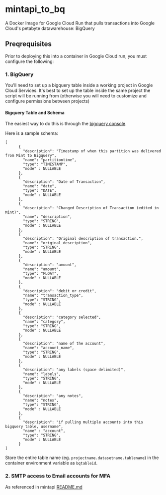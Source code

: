 # mintapi_to_bq

A Docker Image for Google Cloud Run that pulls transactions into Google Cloud's petabyte datawarehouse: BigQuery

## Preqrequisites

Prior to deploying this into a container in Google Cloud run, you must configure the following:

### 1. BigQuery

You'll need to set up a bigquery table inside a working project in Google Cloud Services. It's best to set up the table inside the same project the script will be running from (otherwise you will need to customize and configure permissions between projects)


#### Bigquery Table and Schema
The easiest way to do this is through the [bigquery console](https://cloud.google.com/bigquery/docs/tables#console). 

Here is a sample schema:
```
[
      {
        "description": "Timestamp of when this partition was delivered from Mint to Bigquery",
        "name": "partitiontime",
        "type": "TIMESTAMP",
        "mode" : NULLABLE
      },
      {
        "description": "Date of Transaction",
        "name": "date",
        "type": "DATE",
        "mode" : NULLABLE
      },
      {
        "description": "Changed Description of Transaction (edited in Mint)",
        "name": "description",
        "type": "STRING",
        "mode" : NULLABLE
      },
      {
        "description": "Original description of transaction.",
        "name": "original_description",
        "type": "STRING",
        "mode" : NULLABLE
      },
      {
        "description": "amount",
        "name": "amount",
        "type": "FLOAT",
        "mode" : NULLABLE
      },
      {
        "description": "debit or credit",
        "name": "transaction_type",
        "type": "STRING",
        "mode" : NULLABLE
      },
      {
        "description": "category selected",
        "name": "category",
        "type": "STRING",
        "mode" : NULLABLE
      },
      {
        "description": "name of the account",
        "name": "account_name",
        "type": "STRING",
        "mode" : NULLABLE
      },
      {
        "description": "any labels (space delimited)",
        "name": "labels",
        "type": "STRING",
        "mode" : NULLABLE
      },
      {
        "description": "any notes",
        "name": "notes",
        "type": "STRING",
        "mode" : NULLABLE
      },
      {
        "description": "if pulling multiple accounts into this bigquery table, username",
        "name" : "account",
        "type": "STRING",
        "mode" : NULLABLE
      }
]
  ```

  Store the entire table name (eg. `projectname.datasetname.tablename`) in the container environment variable as `bqtableid`.

  ### 2. SMTP access to Email accounts for MFA

  As referenced in mintapi [README.md](https://github.com/mintapi/mintapi#readme)